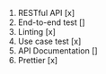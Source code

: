 1. RESTful API [x]
2. End-to-end test []
3. Linting [x]
4. Use case test [x]
5. API Documentation []
6. Prettier [x]
